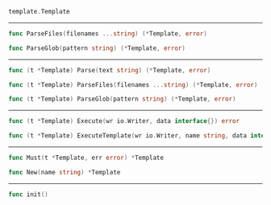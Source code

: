 ``` Go
template.Template
```
***********************************
``` Go
func ParseFiles(filenames ...string) (*Template, error)

func ParseGlob(pattern string) (*Template, error)
```
***********************************
``` Go
func (t *Template) Parse(text string) (*Template, error)

func (t *Template) ParseFiles(filenames ...string) (*Template, error)

func (t *Template) ParseGlob(pattern string) (*Template, error)
```
***********************************
``` Go
func (t *Template) Execute(wr io.Writer, data interface{}) error

func (t *Template) ExecuteTemplate(wr io.Writer, name string, data interface{}) error
```
***********************************
``` Go
func Must(t *Template, err error) *Template

func New(name string) *Template
```
***********************************
``` Go
func init()
```